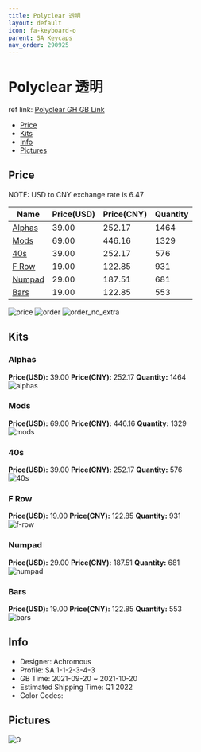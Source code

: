 ```yaml
---
title: Polyclear 透明
layout: default
icon: fa-keyboard-o
parent: SA Keycaps
nav_order: 290925
---
```


# Polyclear 透明

ref link: [Polyclear GH GB Link](https://geekhack.org/index.php?topic=114643.0)

* [Price](#price)
* [Kits](#kits)
* [Info](#info)
* [Pictures](#pictures)

## Price

NOTE: USD to CNY exchange rate is 6.47

| Name          | Price(USD)   |  Price(CNY) | Quantity |
| ------------- | ------------ |  ---------- | -------- |
|[Alphas](#alphas)|39.00|252.17|1464|
|[Mods](#mods)|69.00|446.16|1329|
|[40s](#40s)|39.00|252.17|576|
|[F Row](#f-row)|19.00|122.85|931|
|[Numpad](#numpad)|29.00|187.51|681|
|[Bars](#bars)|19.00|122.85|553|

<img src="{{ 'assets/images/sa-keycaps/Polyclear/price.png' | relative_url }}" alt="price" class="image featured">
<img src="{{ 'assets/images/sa-keycaps/Polyclear/order.png' | relative_url }}" alt="order" class="image featured">
<img src="{{ 'assets/images/sa-keycaps/Polyclear/order_no_extra.png' | relative_url }}" alt="order_no_extra" class="image featured">

## Kits
### Alphas  
**Price(USD):** 39.00	**Price(CNY):** 252.17	**Quantity:** 1464  
<img src="{{ 'assets/images/sa-keycaps/Polyclear/kits_pics/alphas.jpg' | relative_url }}" alt="alphas" class="image featured">

### Mods  
**Price(USD):** 69.00	**Price(CNY):** 446.16	**Quantity:** 1329  
<img src="{{ 'assets/images/sa-keycaps/Polyclear/kits_pics/mods.jpg' | relative_url }}" alt="mods" class="image featured">

### 40s  
**Price(USD):** 39.00	**Price(CNY):** 252.17	**Quantity:** 576  
<img src="{{ 'assets/images/sa-keycaps/Polyclear/kits_pics/40s.jpg' | relative_url }}" alt="40s" class="image featured">

### F Row  
**Price(USD):** 19.00	**Price(CNY):** 122.85	**Quantity:** 931  
<img src="{{ 'assets/images/sa-keycaps/Polyclear/kits_pics/f-row.jpg' | relative_url }}" alt="f-row" class="image featured">

### Numpad  
**Price(USD):** 29.00	**Price(CNY):** 187.51	**Quantity:** 681  
<img src="{{ 'assets/images/sa-keycaps/Polyclear/kits_pics/numpad.jpg' | relative_url }}" alt="numpad" class="image featured">

### Bars  
**Price(USD):** 19.00	**Price(CNY):** 122.85	**Quantity:** 553  
<img src="{{ 'assets/images/sa-keycaps/Polyclear/kits_pics/bars.jpg' | relative_url }}" alt="bars" class="image featured">

## Info
* Designer: Achromous  
* Profile: SA 1-1-2-3-4-3  
* GB Time: 2021-09-20 ~ 2021-10-20  
* Estimated Shipping Time: Q1 2022  
* Color Codes:  


## Pictures  
<img src="{{ 'assets/images/sa-keycaps/Polyclear/rendering_pics/0.jpg' | relative_url }}" alt="0" class="image featured">
